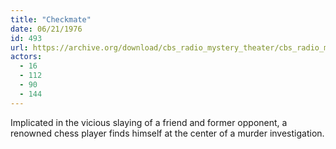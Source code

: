 ```yaml
---
title: "Checkmate"
date: 06/21/1976
id: 493
url: https://archive.org/download/cbs_radio_mystery_theater/cbs_radio_mystery_theater-0451-0500.zip/cbs_radio_mystery_theater-0451-0500%2Fcbsrmt_0493_checkmate.mp3
actors:
  - 16
  - 112
  - 90
  - 144
---
```

Implicated in the vicious slaying of a friend and former opponent, a renowned chess player finds himself at the center of a murder investigation.